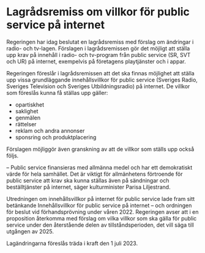 # Lagrådsremiss om villkor för public service på internet

Regeringen har idag beslutat en lagrådsremiss med förslag om ändringar i radio- och tv-lagen. Förslagen i lagrådsremissen gör det möjligt att ställa upp krav på innehåll i radio- och tv-program från public service (SR, SVT och UR) på internet, exempelvis på företagens playtjänster och i appar.

Regeringen föreslår i lagrådsremissen att det ska finnas möjlighet att ställa upp vissa grundläggande innehållsvillkor för public service (Sveriges Radio, Sveriges Television och Sveriges Utbildningsradio) på internet. De villkor som föreslås kunna få ställas upp gäller:

* opartiskhet
* saklighet
* genmälen
* rättelser
* reklam och andra annonser
* sponsring och produktplacering

Förslagen möjliggör även granskning av att de villkor som ställs upp också följs.

– Public service finansieras med allmänna medel och har ett demokratiskt värde för hela samhället. Det är viktigt för allmänhetens förtroende för public service att krav ska kunna ställas även på sändningar och beställtjänster på internet, säger kulturminister Parisa Liljestrand.

Utredningen om innehållsvillkor på internet för public service lade fram sitt betänkande Innehållsvillkor för public service på internet – och ordningen för beslut vid förhandsprövning under våren 2022. Regeringen avser att i en proposition återkomma med förslag om vilka villkor som ska gälla för public service under den återstående delen av tillståndsperioden, det vill säga till utgången av 2025.

Lagändringarna föreslås träda i kraft den 1 juli 2023.
